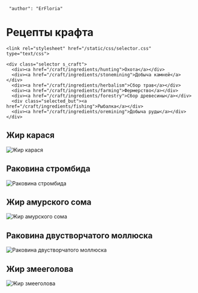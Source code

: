```config
 "author": "ErFloria"
```
# Рецепты крафта

``` raw-html
<link rel="stylesheet" href="/static/css/selector.css" type="text/css">

<div class="selector s_craft">
  <div><a href="/craft/ingredients/hunting">Охота</a></div>
  <div><a href="/craft/ingredients/stonemining">Добыча камней</a></div>
  <div><a href="/craft/ingredients/herbalism">Сбор трав</a></div>
  <div><a href="/craft/ingredients/farming">Фермерство</a></div>
  <div><a href="/craft/ingredients/forestry">Сбор древесины</a></div>
  <div class="selected_but"><a href="/craft/ingredients/fishing">Рыбалка</a></div>
  <div><a href="/craft/ingredients/oremining">Добыча руды</a></div>
</div>
```
## Жир карася
![Жир карася](/img/craft/5-1-2.jpg)
## Раковина стромбида
![Раковина стромбида](/img/craft/5-2-1.jpg)
## Жир амурского сома
![Жир амурского сома](/img/craft/5-2-2.jpg)
## Раковина двустворчатого моллюска
![Раковина двустворчатого моллюска](/img/craft/5-3-1.jpg)
## Жир змееголова
![Жир змееголова](/img/craft/5-3-2.jpg)